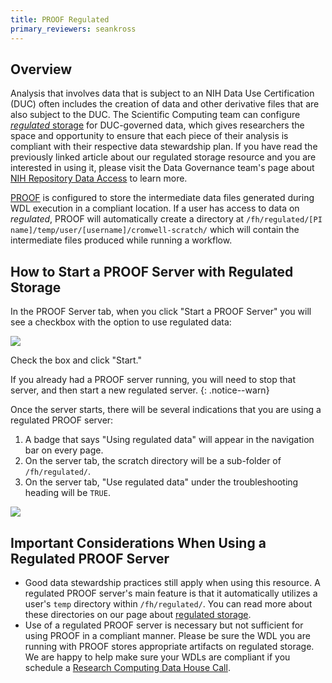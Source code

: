 ```yaml
---
title: PROOF Regulated
primary_reviewers: seankross
---
```


## Overview

Analysis that involves data that is subject to an NIH Data Use Certification (DUC)
often includes the creation of data and other derivative files that are also
subject to the DUC. The Scientific Computing team can configure
[*regulated* storage][wiki-reg] for DUC-governed data, which gives researchers
the space and opportunity to ensure that each piece of their analysis is
compliant with their respective data stewardship plan. If you have read the
previously linked article about our regulated storage resource and you are
interested in using it, please visit the Data Governance team's page about
[NIH Repository Data Access][ocdodg-nihrda] to learn more.

[PROOF][how-to-proof] is configured to store the intermediate data files
generated during WDL execution in a compliant location. If a user has access
to data on *regulated*, PROOF will automatically create a directory at
`/fh/regulated/[PI name]/temp/user/[username]/cromwell-scratch/`
which will contain the intermediate files produced while running a workflow.

## How to Start a PROOF Server with Regulated Storage

In the PROOF Server tab, when you click "Start a PROOF Server" you will see a
checkbox with the option to use regulated data:

![](/datascience/assets/proof/start-proof-reg-server.png)

Check the box and click "Start."

If you already had a PROOF server running, you will need to stop that server, and then start a new regulated server.
{: .notice--warn}

Once the server starts, there will be several indications that you are using a
regulated PROOF server:

1. A badge that says "Using regulated data" will appear in the navigation bar
on every page.
2. On the server tab, the scratch directory will be a sub-folder of
`/fh/regulated/`.
3. On the server tab, "Use regulated data" under the troubleshooting heading
will be `TRUE`.

![](/datascience/assets/proof/proof-reg-server-page.png)

## Important Considerations When Using a Regulated PROOF Server

- Good data stewardship practices still apply when using this resource. A
regulated PROOF server's main feature is that it automatically utilizes a user's
`temp` directory within `/fh/regulated/`. You can read more about these directories on our page about
[regulated storage][wiki-reg].
- Use of a regulated PROOF server is necessary but not sufficient for using
PROOF in a compliant manner. Please be sure the WDL you are running with PROOF
stores appropriate artifacts on regulated storage. We are happy to help make
sure your WDLs are compliant if you schedule a
[Research Computing Data House Call][dhc].

<!--- Always keep this block of links at the bottom --->
[wiki-reg]: /scicomputing/store_regulated
[how-to-proof]: /datademos/proof-how-to
[dhc]: https://ocdo.fredhutch.org/programs/dhc.html
[dg-centernet]: https://centernet.fredhutch.org/u/data-science-lab/data-governance.html
[ocdodg-nihrda]: https://centernet.fredhutch.org/u/data-science-lab/data-governance/data-access-request-data-use-certification-agreement.html